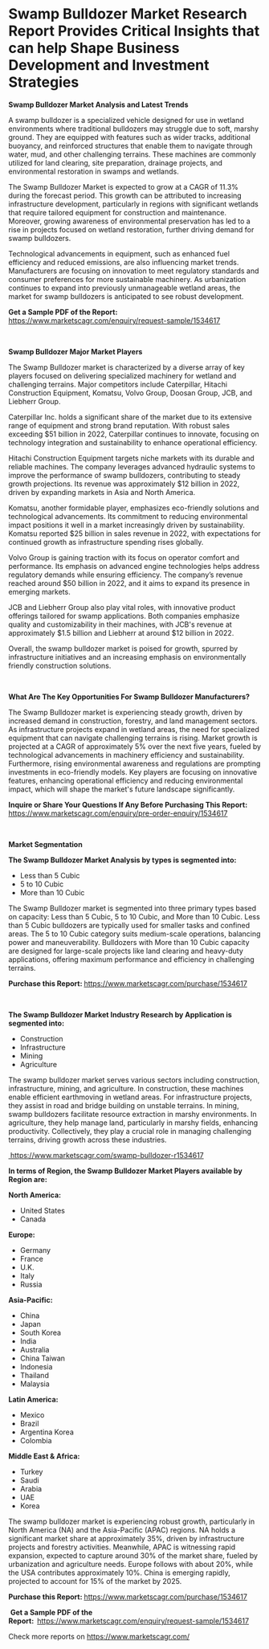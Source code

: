 <p><h1>Swamp Bulldozer Market Research Report Provides Critical Insights that can help Shape Business Development and Investment Strategies</h1></p><p><strong>Swamp Bulldozer Market Analysis and Latest Trends</strong></p>
<p><p>A swamp bulldozer is a specialized vehicle designed for use in wetland environments where traditional bulldozers may struggle due to soft, marshy ground. They are equipped with features such as wider tracks, additional buoyancy, and reinforced structures that enable them to navigate through water, mud, and other challenging terrains. These machines are commonly utilized for land clearing, site preparation, drainage projects, and environmental restoration in swamps and wetlands.</p><p>The Swamp Bulldozer Market is expected to grow at a CAGR of 11.3% during the forecast period. This growth can be attributed to increasing infrastructure development, particularly in regions with significant wetlands that require tailored equipment for construction and maintenance. Moreover, growing awareness of environmental preservation has led to a rise in projects focused on wetland restoration, further driving demand for swamp bulldozers. </p><p>Technological advancements in equipment, such as enhanced fuel efficiency and reduced emissions, are also influencing market trends. Manufacturers are focusing on innovation to meet regulatory standards and consumer preferences for more sustainable machinery. As urbanization continues to expand into previously unmanageable wetland areas, the market for swamp bulldozers is anticipated to see robust development.</p></p>
<p><strong>Get a Sample PDF of the Report:&nbsp;</strong> <a href="https://www.marketscagr.com/enquiry/request-sample/1534617?utm_campaign=3220&utm_medium=2&utm_source=Github&utm_content=ia&utm_term=08042025&utm_id=swamp-bulldozer">https://www.marketscagr.com/enquiry/request-sample/1534617</a></p>
<p>&nbsp;</p>
<p><strong>Swamp Bulldozer Major Market Players</strong></p>
<p><p>The Swamp Bulldozer market is characterized by a diverse array of key players focused on delivering specialized machinery for wetland and challenging terrains. Major competitors include Caterpillar, Hitachi Construction Equipment, Komatsu, Volvo Group, Doosan Group, JCB, and Liebherr Group.</p><p>Caterpillar Inc. holds a significant share of the market due to its extensive range of equipment and strong brand reputation. With robust sales exceeding $51 billion in 2022, Caterpillar continues to innovate, focusing on technology integration and sustainability to enhance operational efficiency.</p><p>Hitachi Construction Equipment targets niche markets with its durable and reliable machines. The company leverages advanced hydraulic systems to improve the performance of swamp bulldozers, contributing to steady growth projections. Its revenue was approximately $12 billion in 2022, driven by expanding markets in Asia and North America.</p><p>Komatsu, another formidable player, emphasizes eco-friendly solutions and technological advancements. Its commitment to reducing environmental impact positions it well in a market increasingly driven by sustainability. Komatsu reported $25 billion in sales revenue in 2022, with expectations for continued growth as infrastructure spending rises globally.</p><p>Volvo Group is gaining traction with its focus on operator comfort and performance. Its emphasis on advanced engine technologies helps address regulatory demands while ensuring efficiency. The company’s revenue reached around $50 billion in 2022, and it aims to expand its presence in emerging markets.</p><p>JCB and Liebherr Group also play vital roles, with innovative product offerings tailored for swamp applications. Both companies emphasize quality and customizability in their machines, with JCB's revenue at approximately $1.5 billion and Liebherr at around $12 billion in 2022.</p><p>Overall, the swamp bulldozer market is poised for growth, spurred by infrastructure initiatives and an increasing emphasis on environmentally friendly construction solutions.</p></p>
<p>&nbsp;</p>
<p><strong>What Are The Key Opportunities For Swamp Bulldozer Manufacturers?</strong></p>
<p><p>The Swamp Bulldozer market is experiencing steady growth, driven by increased demand in construction, forestry, and land management sectors. As infrastructure projects expand in wetland areas, the need for specialized equipment that can navigate challenging terrains is rising. Market growth is projected at a CAGR of approximately 5% over the next five years, fueled by technological advancements in machinery efficiency and sustainability. Furthermore, rising environmental awareness and regulations are prompting investments in eco-friendly models. Key players are focusing on innovative features, enhancing operational efficiency and reducing environmental impact, which will shape the market's future landscape significantly.</p></p>
<p><strong>Inquire or Share Your Questions If Any Before Purchasing This Report:</strong> <a href="https://www.marketscagr.com/enquiry/pre-order-enquiry/1534617?utm_campaign=3220&utm_medium=2&utm_source=Github&utm_content=ia&utm_term=08042025&utm_id=swamp-bulldozer">https://www.marketscagr.com/enquiry/pre-order-enquiry/1534617</a></p>
<p>&nbsp;</p>
<p><strong>Market Segmentation</strong></p>
<p><strong>The Swamp Bulldozer Market Analysis by types is segmented into:</strong></p>
<p><ul><li>Less than 5 Cubic</li><li>5 to 10 Cubic</li><li>More than 10 Cubic</li></ul></p>
<p><p>The Swamp Bulldozer market is segmented into three primary types based on capacity: Less than 5 Cubic, 5 to 10 Cubic, and More than 10 Cubic. Less than 5 Cubic bulldozers are typically used for smaller tasks and confined areas. The 5 to 10 Cubic category suits medium-scale operations, balancing power and maneuverability. Bulldozers with More than 10 Cubic capacity are designed for large-scale projects like land clearing and heavy-duty applications, offering maximum performance and efficiency in challenging terrains.</p></p>
<p><strong>Purchase this Report:&nbsp;</strong><a href="https://www.marketscagr.com/purchase/1534617?utm_campaign=3220&utm_medium=2&utm_source=Github&utm_content=ia&utm_term=08042025&utm_id=swamp-bulldozer">https://www.marketscagr.com/purchase/1534617</a></p>
<p>&nbsp;</p>
<p><strong>The Swamp Bulldozer Market Industry Research by Application is segmented into:</strong></p>
<p><ul><li>Construction</li><li>Infrastructure</li><li>Mining</li><li>Agriculture</li></ul></p>
<p><p>The swamp bulldozer market serves various sectors including construction, infrastructure, mining, and agriculture. In construction, these machines enable efficient earthmoving in wetland areas. For infrastructure projects, they assist in road and bridge building on unstable terrains. In mining, swamp bulldozers facilitate resource extraction in marshy environments. In agriculture, they help manage land, particularly in marshy fields, enhancing productivity. Collectively, they play a crucial role in managing challenging terrains, driving growth across these industries.</p></p>
<p><a href="https://www.marketscagr.com/swamp-bulldozer-r1534617?utm_campaign=3220&utm_medium=2&utm_source=Github&utm_content=ia&utm_term=08042025&utm_id=swamp-bulldozer">&nbsp;https://www.marketscagr.com/swamp-bulldozer-r1534617</a></p>
<p><strong>In terms of Region, the Swamp Bulldozer Market Players available by Region are:</strong></p>
<p>
    <p> <strong> North America: </strong>
        <ul>
            <li>United States</li>
            <li>Canada</li>
        </ul>
        </p> 
    <p> <strong> Europe: </strong>
        <ul>
            <li>Germany</li>
            <li>France</li>
            <li>U.K.</li>
            <li>Italy</li>
            <li>Russia</li>
        </ul>
        </p> 
    <p> <strong> Asia-Pacific: </strong>
        <ul>
            <li>China</li>
            <li>Japan</li>
            <li>South Korea</li>
            <li>India</li>
            <li>Australia</li>
            <li>China Taiwan</li>
            <li>Indonesia</li>
            <li>Thailand</li>
            <li>Malaysia</li>
        </ul>
        </p> 
    <p> <strong> Latin America: </strong>
        <ul>
            <li>Mexico</li>
            <li>Brazil</li>
            <li>Argentina Korea</li>
            <li>Colombia</li>
        </ul>
        </p> 
    <p> <strong> Middle East & Africa: </strong>
        <ul>
            <li>Turkey</li>
            <li>Saudi</li>
            <li>Arabia</li>
            <li>UAE</li>
            <li>Korea</li>
        </ul>
    </p>
    </p>
<p><p>The swamp bulldozer market is experiencing robust growth, particularly in North America (NA) and the Asia-Pacific (APAC) regions. NA holds a significant market share at approximately 35%, driven by infrastructure projects and forestry activities. Meanwhile, APAC is witnessing rapid expansion, expected to capture around 30% of the market share, fueled by urbanization and agriculture needs. Europe follows with about 20%, while the USA contributes approximately 10%. China is emerging rapidly, projected to account for 15% of the market by 2025.</p></p>
<p><strong>Purchase this Report: </strong><a href="https://www.marketscagr.com/purchase/1534617?utm_campaign=3220&utm_medium=2&utm_source=Github&utm_content=ia&utm_term=08042025&utm_id=swamp-bulldozer">https://www.marketscagr.com/purchase/1534617</a></p>
<p>&nbsp;<strong>Get a Sample PDF of the Report:&nbsp;&nbsp;</strong><a href="https://www.marketscagr.com/enquiry/request-sample/1534617?utm_campaign=3220&utm_medium=2&utm_source=Github&utm_content=ia&utm_term=08042025&utm_id=swamp-bulldozer">https://www.marketscagr.com/enquiry/request-sample/1534617</a></p>
<p><strong></strong></p>
<p>Check more reports on <a href="https://www.marketscagr.com/?utm_campaign=3220&utm_medium=2&utm_source=Github&utm_content=ia&utm_term=08042025&utm_id=swamp-bulldozer">https://www.marketscagr.com/</a></p>